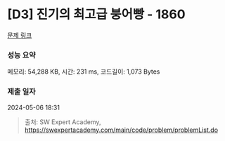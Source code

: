 # [D3] 진기의 최고급 붕어빵 - 1860 

[문제 링크](https://swexpertacademy.com/main/code/problem/problemDetail.do?contestProbId=AV5LsaaqDzYDFAXc) 

### 성능 요약

메모리: 54,288 KB, 시간: 231 ms, 코드길이: 1,073 Bytes

### 제출 일자

2024-05-06 18:31



> 출처: SW Expert Academy, https://swexpertacademy.com/main/code/problem/problemList.do